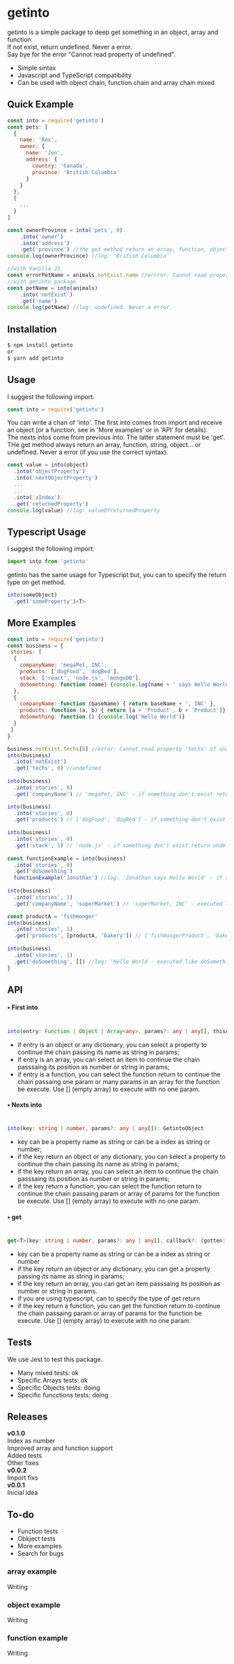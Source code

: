 # getinto

getinto is a simple package to deep get something in an object, array and function.  
If not exist, return undefined. Never a error.  
Say bye for the error "Cannot read property of undefined".  
  - Simple sintax
  - Javascript and TypeScript compatibility  
  - Can be used with object chain, function chain and array chain mixed
      

## Quick Example
```js
const into = require('getinto')
const pets: [
  {
    name: 'Rex',
    owner: {
      name: 'Jon',
      address: {
        country: 'Canada',
        province: 'British Columbia'
      }
    }
  },
  {
    ...
  }
]

const ownerProvince = into('pets', 0)
    .into('owner')
    .into('address')
    .get('province') //the get method return an array, function, object, string, number... or undefined. Never a error.
console.log(ownerProvince) //log: 'British Columbia'

//with Vanilla JS
const errorPetName = animals.notExist.name //errror: Cannot read property 'name' of undefined
//with getinto package
const petName = into(animals)
    .into('notExist')
    .get('name') 
console.log(petName) //log: undefined. Never a error.
```

## Installation
```sh
$ npm install getinto
or
$ yarn add getinto
```

## Usage
I suggest the following import:
```js
const into = require('getinto')
```
You can write a chan of 'into'. The first into comes from import and receive an object (or a function, see in 'More examples' or in 'API' for details).  
The nexts intos come from previous into. The latter statement must be 'get'.  
THe get method always return an array, function, string, object... or undefined. Never a error (if you use the correct syntax).  
```js
const value = into(object)
  .into('objectProperty')
  .into('nextObjectProperty')
  ...
  ...
  .into('aIndex')
  .get('returnedProperty')
console.log(value) //log: valueOfreturnedProperty
```
## Typescript Usage
I suggest the following import:
```ts
import into from 'getinto'
```
getinto has the same usage for Typescript but, you can to specify the return type on get method.  
```ts
into(someObject)
  .get('someProperty')<T>
```

## More Examples
```js
const into = require('getinto')
const business = {
 stories: [
  {
    companyName: 'megaPet, INC',
    products: ['dogFood', 'dogBed'],
    stack: ['react', 'node.js', 'mongoDB'],
    doSomething: function (name) {console.log(name + ' says Hello World')}
  },
  {
    companyName: function (baseName) { return baseName + ', INC' },
    products: function (a, b) { return [a + 'Product', b + 'Product']},
    doSomething: function () {console.log('Hello World')}
  }
 ]
}

business.notExist.techs[0] //error: Cannot read property 'techs' of undefined
into(business)
  .into('notExist')
  .get('techs', 0) //undefined
   
into(business)
  .into('stories', 0)
  .get('companyName') // 'megaPet, INC' - if something don't exist return undefined

into(business)
  .into('stories', 0)
  .get('products') // ['dogFood', 'dogBed'] - if something don't exist return undefined
  
into(business)
  .into('stories', 0)
  .get('stack', 1) // 'node.js' - if something don't exist return undefined
  
const functionExample = into(business)
  .into('stories', 0)
  .get('doSomething')
  functionExample('Jonathan') //log: 'Jonathan says Hello World' - if something don't exist return undefined
  
into(business)
  .into('stories', 1)
  .get('companyName', 'superMarket') // 'superMarket, INC' - executed like companyName('superMarket')

const productA = 'fishmonger'  
into(business)
  .into('stories', 1)
  .get('products', [productA, 'bakery']) // ['fishmongerProduct', 'bakeryProduct'] - executed like products(productA, 'bakery')
  
into(business)
  .into('stories', 1)
  .get('doSomething', []) //log: 'Hello World - executed like doSomething()
}
```

## API
#### • First into
#
```ts
into(entry: Function | Object | Array<any>, params?: any | any[], thisArg?: object): GetintoObject
```
- if entry is an object or any dictionary, you can select a property to continue the chain passing its name as string in params;
- if entry is an array, you can select an item to continue the chain passsaing its position as number or string in params;
- if entry is a function, you can select the function return to continue the chain passaing one param or many params in an array for the function be execute. Use [] (empty array) to execute with no one param.
#### • Nexts into
#
```ts
into(key: string | number, params?: any | any[]): GetintoObject
```
- key can be a property name as string or can be a index as string or number;
- if the key return an object or any dictionary, you can select a property to continue the chain passing its name as string in params;
- if the key return an array, you can select an item to continue the chain passsaing its position as number or string in params;
- if the key return a function, you can select the function return to continue the chain passaing param or array of params for the function be execute. Use [] (empty array) to execute with no one param.
#### • get
#
```ts
get<T>(key: string | number, params?: any | any[], callback?: (gotten: T) => any): T
```
- key can be a property name as string or can be a index as string or number
- if the key return an object or any dictionary, you can get a property passing its name as string in params;
- if the key return an array, you can get an item passsaing its position as number or string in params.
- if you are using typescript, can to specify the type of get return
- if the key return a function, you can get the function return to continue the chain passaing param or array of params for the function be execute. Use [] (empty array) to execute with no one param.

## Tests
We use Jest to test this package.
- Many mixed tests: ok
- Specific Arrays tests: ok
- Specific Objects tests: doing
- Specific funcctions tests: doing

## Releases
**v0.1.0**  
Index as number  
Improved array and function support  
Added tests  
Other fixes  
**v0.0.2**  
Import fixs  
 **v0.0.1**  
 Inicial idea  

## To-do
- Function tests
- Obkject tests
- More examples
- Search for bugs

### array example
Writing
### object example
Writing
### function example
Writing




